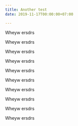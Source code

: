 ```yaml
---
title: Another test
date: 2019-11-17T00:00:00+07:00

---
```

Wheyw ersdrs 

Wheyw ersdrs 

Wheyw ersdrs 

Wheyw ersdrs 

Wheyw ersdrs 

Wheyw ersdrs 

Wheyw ersdrs 

Wheyw ersdrs 

Wheyw ersdrs 

Wheyw ersdrs 